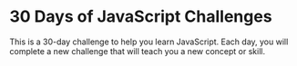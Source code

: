 # 30 Days of JavaScript Challenges



This is a 30-day challenge to help you learn JavaScript. Each day, you will complete a new challenge that will teach you a new concept or skill.

